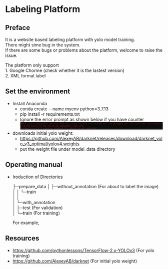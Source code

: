 # Labeling Platform

## Preface
It is a website based labeling platform with yolo model training.  
There might sime bug in the system.  
If there are some bugs or problems about the platform, welcome to raise the issue.  

The platform only support  
	1. Google Chorme (check whether it is the lastest version)  
	2. XML format label  

## Set the environment
+ Install Anaconda
	- conda create --name myenv python=3.7.13
	- pip install -r requirements.txt
	- Ignore the error prompt as shown below if you have counter
	![alt text](https://github.com/yui0303/labeling_platform/blob/main/src/version_error.jpg?raw=true)
+ downloads initial yolo weight:
	- https://github.com/AlexeyAB/darknet/releases/download/darknet_yolo_v3_optimal/yolov4.weights
	- put the weight file under model_data directory

## Operating manual
+ Iroduction of Directories

	├─prepare_data 
	│  ├─without_annotation	(For about to label the image)  
	│  │  └─train  
	│  │          
	│  └─with_annotation  
	│      ├─test	(For validation)  
	│      └─train 	(For training)  
	
	For example,

## Resources
+ https://github.com/pythonlessons/TensorFlow-2.x-YOLOv3 (For yolo training)
+ https://github.com/AlexeyAB/darknet (For initial yolo weight)